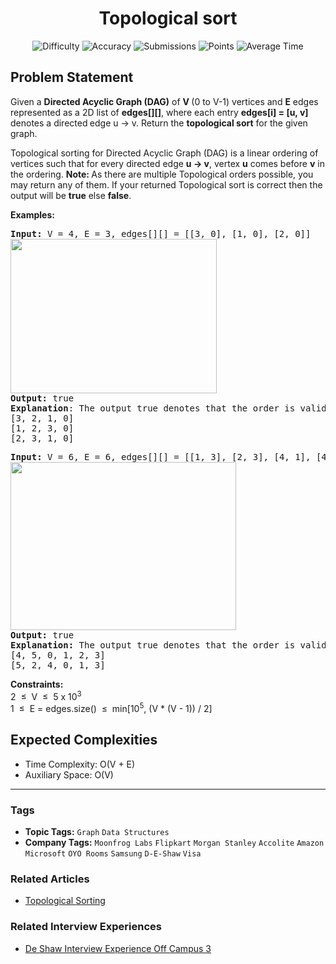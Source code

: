 <h1 align="center">Topological sort</h1>

<p align="center">
  <img alt="Difficulty" title="Difficulty" src="https://custom-icon-badges.demolab.com/badge/Difficulty: Medium-1F222E?style=for-the-badge&logoColor=white&logo=fire"/>
  <img alt="Accuracy" title="Accuracy" src="https://custom-icon-badges.demolab.com/badge/Accuracy: 56.52%25-1F222E?style=for-the-badge&logoColor=white&logo=target"/>
  <img alt="Submissions" title="Submissions" src="https://custom-icon-badges.demolab.com/badge/Submissions: 304K+-1F222E?style=for-the-badge&logoColor=white&logo=repo"/>
  <img alt="Points" title="Points" src="https://custom-icon-badges.demolab.com/badge/Points: 4-1F222E?style=for-the-badge&logoColor=white&logo=award"/>
  <img alt="Average Time" title="Average Time" src="https://custom-icon-badges.demolab.com/badge/Average%20Time: 15m-1F222E?style=for-the-badge&logoColor=white&logo=clock"/>
</p>

## Problem Statement

Given a <b>Directed Acyclic Graph (DAG)</b> of <b>V </b>(0 to V-1) vertices and <b>E</b> edges represented as a 2D list of <b>edges[][]</b>, where each entry <b>edges[i] = [u, v]</b> denotes a directed<b> </b>edge u -> v. Return the <b>topological sort</b> for the given graph.

Topological sorting for Directed Acyclic Graph (DAG) is a linear ordering of vertices such that for every directed edge <b>u </b><b>-> </b><b>v</b>, vertex <b><b>u</b></b> comes before <b><b>v</b></b> in the ordering.
<b>Note: </b>As there are multiple Topological orders possible, you may return any of them. If your returned Topological sort is correct then the output will be <b>true</b> else <b>false</b>.

<b>Examples:</b>

<pre><b>Input:</b> V = 4, E = 3, edges[][] = [[3, 0], [1, 0], [2, 0]]<br><img src="https://media.geeksforgeeks.org/img-practice/prod/addEditProblem/700255/Web/Other/blobid0_1744196747.jpg" alt="" title="" width="330" height="247"/><br><b>Output: </b>true<br><b>Explanation</b>: The output true denotes that the order is valid. Few valid Topological orders for the given graph are:
[3, 2, 1, 0]<br>[1, 2, 3, 0]<br>[2, 3, 1, 0]</pre>

<pre><b>Input: </b>V = 6, E = 6, edges[][] = [[1, 3], [2, 3], [4, 1], [4, 0], [5, 0], [5,2]]<br><img src="https://media.geeksforgeeks.org/img-practice/prod/addEditProblem/700255/Web/Other/blobid1_1744196789.jpg" alt="" title="" width="361" height="269"/><br><b>Output: </b>true
<b>Explanation: </b>The output true denotes that the order is valid. Few valid Topological orders for the graph are:<br>[4, 5, 0, 1, 2, 3]<br>[5, 2, 4, 0, 1, 3]</pre>

<b>Constraints:</b><br>2  ≤  V  ≤  5 x 10<sup>3</sup><br>1  ≤  E = edges.size()  ≤  min[10<sup>5</sup>, (V * (V - 1)) / 2]

## Expected Complexities
- Time Complexity: O(V + E)
- Auxiliary Space: O(V)

<hr>

### Tags
- **Topic Tags:** `Graph` `Data Structures`
- **Company Tags:** `Moonfrog Labs` `Flipkart` `Morgan Stanley` `Accolite` `Amazon` `Microsoft` `OYO Rooms` `Samsung` `D-E-Shaw` `Visa`

### Related Articles
- [Topological Sorting](https://www.geeksforgeeks.org/topological-sorting/)

### Related Interview Experiences
- [De Shaw Interview Experience Off Campus 3](https://www.geeksforgeeks.org/de-shaw-interview-experience-off-campus-3/)
